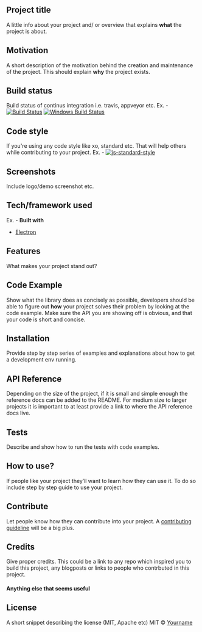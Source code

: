 ## Project title
A little info about your project and/ or overview that explains **what** the project is about.
## Motivation
A short description of the motivation behind the creation and maintenance of the project. This should explain **why** the project exists.
## Build status
Build status of continus integration i.e. travis, appveyor etc. Ex. - 
[![Build Status](https://travis-ci.org/akashnimare/foco.svg?branch=master)](https://travis-ci.org/akashnimare/foco)
[![Windows Build Status](https://ci.appveyor.com/api/projects/status/github/akashnimare/foco?branch=master&svg=true)](https://ci.appveyor.com/project/akashnimare/foco/branch/master)
## Code style
If you're using any code style like xo, standard etc. That will help others while contributing to your project. Ex. -
[![js-standard-style](https://img.shields.io/badge/code%20style-standard-brightgreen.svg?style=flat)](https://github.com/feross/standard)
 
## Screenshots
Include logo/demo screenshot etc.
## Tech/framework used
Ex. -
<b>Built with</b>
- [Electron](https://electron.atom.io)
## Features
What makes your project stand out?
## Code Example
Show what the library does as concisely as possible, developers should be able to figure out **how** your project solves their problem by looking at the code example. Make sure the API you are showing off is obvious, and that your code is short and concise.
## Installation
Provide step by step series of examples and explanations about how to get a development env running.
## API Reference
Depending on the size of the project, if it is small and simple enough the reference docs can be added to the README. For medium size to larger projects it is important to at least provide a link to where the API reference docs live.
## Tests
Describe and show how to run the tests with code examples.
## How to use?
If people like your project they’ll want to learn how they can use it. To do so include step by step guide to use your project.
## Contribute
Let people know how they can contribute into your project. A [contributing guideline](https://github.com/zulip/zulip-electron/blob/master/CONTRIBUTING.md) will be a big plus.
## Credits
Give proper credits. This could be a link to any repo which inspired you to build this project, any blogposts or links to people who contrbuted in this project. 
#### Anything else that seems useful
## License
A short snippet describing the license (MIT, Apache etc)
MIT © [Yourname]()
